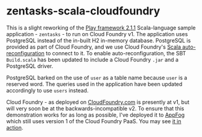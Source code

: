 zentasks-scala-cloudfoundry
===========================

This is a slight reworking of the [Play framework 2.1.1](http://www.playframework.com/documentation/2.1.1/Home) Scala-language sample application - `zentasks` - to run on Cloud Foundry v1. The application uses PostgreSQL instead of the in-built H2 in-memory database. PostgreSQL is provided as part of Cloud Foundry, and we use Cloud Foundry's [Scala auto-reconfiguration](http://blog.cloudfoundry.com/2012/03/12/using-cloud-foundry-services-with-ruby-part-1-auto-reconfiguration/) to connect to it. To enable auto-reconfiguration, the SBT `Build.scala` has been updated to include a Cloud Foundry `.jar` and a PostgreSQL driver. 

PostgreSQL barked on the use of `user` as a table name because `user` is a reserved word. The queries used in the application have been updated accordingly to use `users` instead. 

Cloud Foundry - as deployed on [CloudFoundry.com](httP://www.cloudfoundry.com) is presently at v1, but will very soon be at the backwards-incompatible v2. To ensure that this demonstration works for as long as possible, I've deployed it to [AppFog](http://www.appfog.com) which still uses version 1 of the Cloud Foundry PaaS. You may see [it in action](http://scaladayszentasks.aws.af.cm/).
